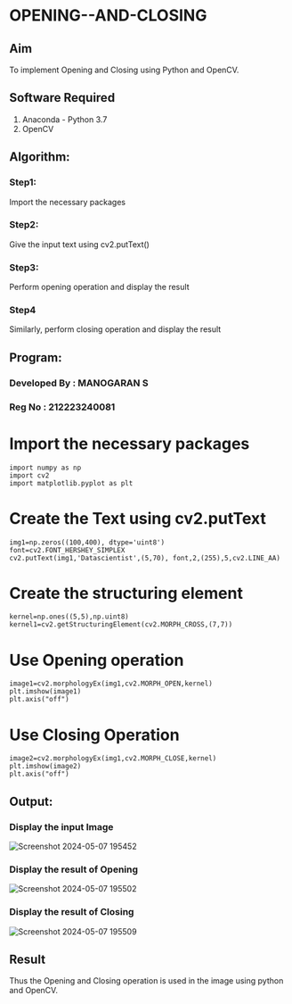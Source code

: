 # OPENING--AND-CLOSING
## Aim
To implement Opening and Closing using Python and OpenCV.

## Software Required
1. Anaconda - Python 3.7
2. OpenCV
## Algorithm:
### Step1: 
Import the necessary packages
### Step2: 
Give the input text using cv2.putText()
### Step3: 
Perform opening operation and display the result
### Step4 
Similarly, perform closing operation and display the result
## Program:
### Developed By : MANOGARAN S
### Reg No : 212223240081
# Import the necessary packages
```
import numpy as np
import cv2
import matplotlib.pyplot as plt
```

# Create the Text using cv2.putText
```
img1=np.zeros((100,400), dtype='uint8')
font=cv2.FONT_HERSHEY_SIMPLEX
cv2.putText(img1,'Datascientist',(5,70), font,2,(255),5,cv2.LINE_AA)
```
# Create the structuring element
```
kernel=np.ones((5,5),np.uint8)
kernel1=cv2.getStructuringElement(cv2.MORPH_CROSS,(7,7))
```

# Use Opening operation
```
image1=cv2.morphologyEx(img1,cv2.MORPH_OPEN,kernel)
plt.imshow(image1)
plt.axis("off")
```


# Use Closing Operation
```
image2=cv2.morphologyEx(img1,cv2.MORPH_CLOSE,kernel)
plt.imshow(image2)
plt.axis("off")
```


## Output:

### Display the input Image
![Screenshot 2024-05-07 195452](https://github.com/manogarans/OPENING--AND-CLOSING/assets/139331782/bda90f79-1efc-439f-8cd1-4db6d8f687da)

### Display the result of Opening
![Screenshot 2024-05-07 195502](https://github.com/manogarans/OPENING--AND-CLOSING/assets/139331782/8c9507b3-14ef-4d77-b257-242f87ae6586)


### Display the result of Closing
![Screenshot 2024-05-07 195509](https://github.com/manogarans/OPENING--AND-CLOSING/assets/139331782/e0846745-cc54-41ee-91de-f82de4915594)

## Result
Thus the Opening and Closing operation is used in the image using python and OpenCV.
